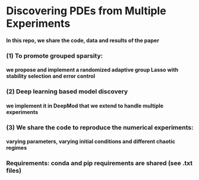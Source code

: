 # Discovering PDEs from Multiple Experiments

#### In this repo, we share the code, data and results of the paper
#### 
#### 
### (1) To promote grouped sparsity:
#### we propose and implement a randomized adaptive group Lasso with stability selection and error control
#### 
#### 
### (2) Deep learning based model discovery
#### we implement it in DeepMod that we extend to handle multiple experiments
####
### (3) We share the code to reproduce the numerical experiments: 
#### varying parameters, varying initial conditions and different chaotic regimes
###
###
### Requirements: conda and pip requirements are shared (see .txt files)
